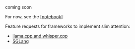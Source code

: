 coming soon

For now, see the [[notebook]](https://colab.research.google.com/github/OpenMachine-ai/transformer-tricks/blob/main/notebooks/slimAttn_paper.ipynb)

Feature requests for frameworks to implement slim attention:
- [llama.cpp and whisper.cpp](https://github.com/ggml-org/llama.cpp/issues/12359)
- [SGLang](https://github.com/sgl-project/sglang/issues/4496)
